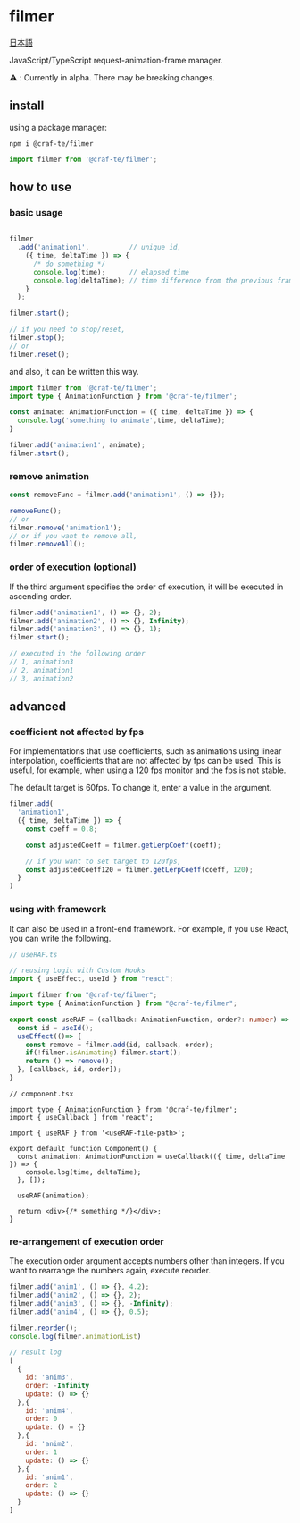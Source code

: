 # filmer

[日本語](./README-ja.md)

JavaScript/TypeScript request-animation-frame manager.

⚠️ : Currently in alpha. There may be breaking changes.

## install

using a package manager:

```shell
npm i @craf-te/filmer
```

```JavaScript
import filmer from '@craf-te/filmer';
```

## how to use

### basic usage

```JavaScript

filmer
  .add('animation1',          // unique id,
    ({ time, deltaTime }) => {
      /* do something */
      console.log(time);      // elapsed time
      console.log(deltaTime); // time difference from the previous frame
    }
  );

filmer.start();

// if you need to stop/reset,
filmer.stop();
// or
filmer.reset();
```

and also, it can be written this way.

```TypeScript
import filmer from '@craf-te/filmer';
import type { AnimationFunction } from '@craf-te/filmer';

const animate: AnimationFunction = ({ time, deltaTime }) => {
  console.log('something to animate',time, deltaTime);
}

filmer.add('animation1', animate);
filmer.start();
```

### remove animation

```JavaScript
const removeFunc = filmer.add('animation1', () => {});

removeFunc();
// or
filmer.remove('animation1');
// or if you want to remove all,
filmer.removeAll();
```

### order of execution (optional)

If the third argument specifies the order of execution, it will be executed in ascending order.

```JavaScript
filmer.add('animation1', () => {}, 2);
filmer.add('animation2', () => {}, Infinity);
filmer.add('animation3', () => {}, 1);
filmer.start();

// executed in the following order
// 1, animation3
// 2, animation1
// 3, animation2
```

## advanced

### coefficient not affected by fps

For implementations that use coefficients, such as animations using linear interpolation, coefficients that are not affected by fps can be used.
This is useful, for example, when using a 120 fps monitor and the fps is not stable.

The default target is 60fps. To change it, enter a value in the argument.

```JavaScript
filmer.add(
  'animation1',
  ({ time, deltaTime }) => {
    const coeff = 0.8;

    const adjustedCoeff = filmer.getLerpCoeff(coeff);

    // if you want to set target to 120fps,
    const adjustedCoeff120 = filmer.getLerpCoeff(coeff, 120);
  }
)
```

### using with framework

It can also be used in a front-end framework.
For example, if you use React, you can write the following.

```TypeScript
// useRAF.ts

// reusing Logic with Custom Hooks
import { useEffect, useId } from "react";

import filmer from "@craf-te/filmer";
import type { AnimationFunction } from "@craf-te/filmer";

export const useRAF = (callback: AnimationFunction, order?: number) => {
  const id = useId();
  useEffect(()=> {
    const remove = filmer.add(id, callback, order);
    if(!filmer.isAnimating) filmer.start();
    return () => remove();
  }, [callback, id, order]);
}
```

```tsx
// component.tsx

import type { AnimationFunction } from '@craf-te/filmer';
import { useCallback } from 'react';

import { useRAF } from '<useRAF-file-path>';

export default function Component() {
  const animation: AnimationFunction = useCallback(({ time, deltaTime }) => {
    console.log(time, deltaTime);
  }, []);

  useRAF(animation);

  return <div>{/* something */}</div>;
}
```

### re-arrangement of execution order

The execution order argument accepts numbers other than integers. If you want to rearrange the numbers again, execute reorder.

```JavaScript
filmer.add('anim1', () => {}, 4.2);
filmer.add('anim2', () => {}, 2);
filmer.add('anim3', () => {}, -Infinity);
filmer.add('anim4', () => {}, 0.5);

filmer.reorder();
console.log(filmer.animationList)
```

```JavaScript
// result log
[
  {
    id: 'anim3',
    order: -Infinity
    update: () => {}
  },{
    id: 'anim4',
    order: 0
    update: () = {}
  },{
    id: 'anim2',
    order: 1
    update: () => {}
  },{
    id: 'anim1',
    order: 2
    update: () => {}
  }
]
```
